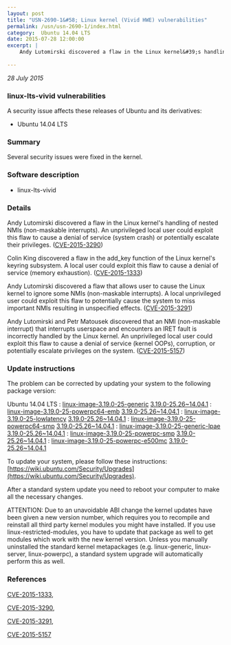```yaml
---
layout: post
title: "USN-2690-1&#58; Linux kernel (Vivid HWE) vulnerabilities"
permalink: /usn/usn-2690-1/index.html
category:  Ubuntu 14.04 LTS
date: 2015-07-28 12:00:00
excerpt: |
    Andy Lutomirski discovered a flaw in the Linux kernel&#39;s handling of nested NMIs (non-maskable interrupts). An unprivileged local user could exploit this flaw to cause a denial of service (system crash) or potentially escalate their privileges. ([CVE-2015-3290](http://people.ubuntu.com/~ubuntu-security/cve/CVE-2015-3290))
    
--- 
```

 
 

*28 July 2015*

### linux-lts-vivid vulnerabilities

A security issue affects these releases of Ubuntu and its derivatives:

* Ubuntu 14.04 LTS

### Summary

Several security issues were fixed in the kernel. 

### Software description

* linux-lts-vivid 

### Details

Andy Lutomirski discovered a flaw in the Linux kernel&#39;s handling of nested NMIs (non-maskable interrupts). An unprivileged local user could exploit this flaw to cause a denial of service (system crash) or potentially escalate their privileges. ([CVE-2015-3290](http://people.ubuntu.com/~ubuntu-security/cve/CVE-2015-3290))

Colin King discovered a flaw in the add_key function of the Linux kernel&#39;s keyring subsystem. A local user could exploit this flaw to cause a denial of service (memory exhaustion). ([CVE-2015-1333](http://people.ubuntu.com/~ubuntu-security/cve/CVE-2015-1333))

Andy Lutomirski discovered a flaw that allows user to cause the Linux kernel to ignore some NMIs (non-maskable interrupts). A local unprivileged user could exploit this flaw to potentially cause the system to miss important NMIs resulting in unspecified effects. ([CVE-2015-3291](http://people.ubuntu.com/~ubuntu-security/cve/CVE-2015-3291))

Andy Lutomirski and Petr Matousek discovered that an NMI (non-maskable interrupt) that interrupts userspace and encounters an IRET fault is incorrectly handled by the Linux kernel. An unprivileged local user could exploit this flaw to cause a denial of service (kernel OOPs), corruption, or potentially escalate privileges on the system. ([CVE-2015-5157](http://people.ubuntu.com/~ubuntu-security/cve/CVE-2015-5157)) 

### Update instructions

The problem can be corrected by updating your system to the following package version:

Ubuntu 14.04 LTS
 : [linux-image-3.19.0-25-generic](https://launchpad.net/ubuntu/+source/linux-lts-vivid) <span> [3.19.0-25.26~14.04.1](https://launchpad.net/ubuntu/+source/linux-lts-vivid/3.19.0-25.26~14.04.1) </span> 
 : [linux-image-3.19.0-25-powerpc64-emb](https://launchpad.net/ubuntu/+source/linux-lts-vivid) <span> [3.19.0-25.26~14.04.1](https://launchpad.net/ubuntu/+source/linux-lts-vivid/3.19.0-25.26~14.04.1) </span> 
 : [linux-image-3.19.0-25-lowlatency](https://launchpad.net/ubuntu/+source/linux-lts-vivid) <span> [3.19.0-25.26~14.04.1](https://launchpad.net/ubuntu/+source/linux-lts-vivid/3.19.0-25.26~14.04.1) </span> 
 : [linux-image-3.19.0-25-powerpc64-smp](https://launchpad.net/ubuntu/+source/linux-lts-vivid) <span> [3.19.0-25.26~14.04.1](https://launchpad.net/ubuntu/+source/linux-lts-vivid/3.19.0-25.26~14.04.1) </span> 
 : [linux-image-3.19.0-25-generic-lpae](https://launchpad.net/ubuntu/+source/linux-lts-vivid) <span> [3.19.0-25.26~14.04.1](https://launchpad.net/ubuntu/+source/linux-lts-vivid/3.19.0-25.26~14.04.1) </span> 
 : [linux-image-3.19.0-25-powerpc-smp](https://launchpad.net/ubuntu/+source/linux-lts-vivid) <span> [3.19.0-25.26~14.04.1](https://launchpad.net/ubuntu/+source/linux-lts-vivid/3.19.0-25.26~14.04.1) </span> 
 : [linux-image-3.19.0-25-powerpc-e500mc](https://launchpad.net/ubuntu/+source/linux-lts-vivid) <span> [3.19.0-25.26~14.04.1](https://launchpad.net/ubuntu/+source/linux-lts-vivid/3.19.0-25.26~14.04.1) </span> 

To update your system, please follow these instructions: [https://wiki.ubuntu.com/Security/Upgrades](https://wiki.ubuntu.com/Security/Upgrades).

After a standard system update you need to reboot your computer to make all the necessary changes.

ATTENTION: Due to an unavoidable ABI change the kernel updates have been given a new version number, which requires you to recompile and reinstall all third party kernel modules you might have installed. If you use linux-restricted-modules, you have to update that package as well to get modules which work with the new kernel version. Unless you manually uninstalled the standard kernel metapackages (e.g. linux-generic, linux-server, linux-powerpc), a standard system upgrade will automatically perform this as well. 

### References

 
 [CVE-2015-1333](http://people.ubuntu.com/~ubuntu-security/cve/CVE-2015-1333), 

 [CVE-2015-3290](http://people.ubuntu.com/~ubuntu-security/cve/CVE-2015-3290), 

 [CVE-2015-3291](http://people.ubuntu.com/~ubuntu-security/cve/CVE-2015-3291), 

 [CVE-2015-5157](http://people.ubuntu.com/~ubuntu-security/cve/CVE-2015-5157)
 

